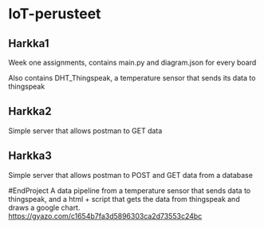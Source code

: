 # IoT-perusteet
## Harkka1 
Week one assignments, contains main.py and diagram.json for every board

Also contains DHT_Thingspeak, a temperature sensor that sends its data to thingspeak

## Harkka2
Simple server that allows postman to GET data

## Harkka3
Simple server that allows postman to POST and GET data from a database

#EndProject
A data pipeline from a temperature sensor that sends data to thingspeak, and a html + script that gets the data from thingspeak and draws a google chart.
https://gyazo.com/c1654b7fa3d5896303ca2d73553c24bc
